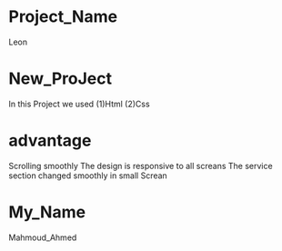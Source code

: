 # Project_Name
Leon
# New_ProJect
In this Project we used (1)Html
(2)Css
# advantage
Scrolling smoothly
The design is responsive to all screans
The service section changed smoothly in small
Screan
# My_Name
Mahmoud_Ahmed

